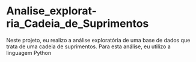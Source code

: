 # Analise_explorat-ria_Cadeia_de_Suprimentos
Neste projeto, eu realizo a análise exploratória de uma base de dados que trata de uma cadeia de suprimentos. Para esta análise, eu utilizo a linguagem Python
